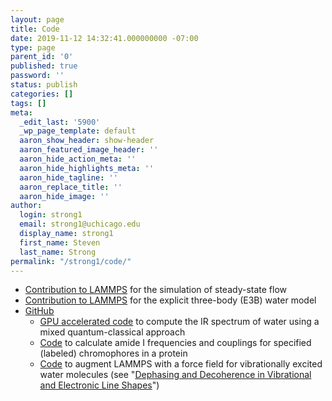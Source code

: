 ```yaml
---
layout: page
title: Code
date: 2019-11-12 14:32:41.000000000 -07:00
type: page
parent_id: '0'
published: true
password: ''
status: publish
categories: []
tags: []
meta:
  _edit_last: '5900'
  _wp_page_template: default
  aaron_show_header: show-header
  aaron_featured_image_header: ''
  aaron_hide_action_meta: ''
  aaron_hide_highlights_meta: ''
  aaron_hide_tagline: ''
  aaron_replace_title: ''
  aaron_hide_image: ''
author:
  login: strong1
  email: strong1@uchicago.edu
  display_name: strong1
  first_name: Steven
  last_name: Strong
permalink: "/strong1/code/"
---
```

- [Contribution to LAMMPS](https://lammps.sandia.gov/doc/fix_flow_gauss.html) for the simulation of steady-state flow
- [Contribution to LAMMPS](https://lammps.sandia.gov/doc/pair_e3b.html) for the explicit three-body (E3B) water model
- [GitHub](https://github.com/sstrong99)
  - [GPU accelerated code](https://github.com/sstrong99/calcWaterIR) to compute the IR spectrum of water using a mixed quantum-classical approach
  - [Code](https://github.com/sstrong99/amideImap) to calculate amide I frequencies and couplings for specified (labeled) chromophores in a protein
  - [Code](https://github.com/sstrong99/mapForce) to augment LAMMPS with a force field for vibrationally excited water molecules (see "[Dephasing and Decoherence in Vibrational and Electronic Line Shapes](https://pubs.acs.org/doi/10.1021/acs.jpcb.9b11655)")
